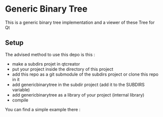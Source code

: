 # Generic Binary Tree
This is a generic binary tree implementation and a viewer of these Tree for Qt

## Setup
The advised method to use this depo is this :
* make a subdirs projet in qtcreator
* put your project inside the directory of this project
* add this repo as a git submodule of the subdirs project or clone this repo in it
* add genericbinarytree in the subdir project (add it to the SUBDIRS variable)
* add genericbinarytree as a library of your project (internal library)
* compile

You can find a simple example there :
